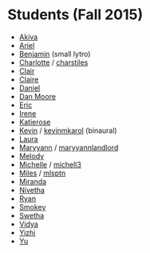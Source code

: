 # Students (Fall 2015)

* [Akiva](akiva/index.md)* [Ariel](ariel/index.md)* [Benjamin](benjamin/index.md) (small lytro)* [Charlotte](charlotte/index.md) / [charstiles](https://github.com/charstiles)* [Clair](clair/index.md)
* [Claire](claire/index.md)* [Daniel](daniel/index.md)
* [Dan Moore](dan_moore/index.md)* [Eric](eric/index.md)* [Irene](irene/index.md)* [Katierose](katierose/index.md)* [Kevin](kevin/index.md) / [kevinmkarol](https://github.com/kevinmkarol) (binaural)* [Laura](laura/index.md)* [Maryyann](maryyann/index.md) / [maryyannlandlord](https://github.com/maryyannlandlord)* [Melody](melody/index.md)* [Michelle](michelle/index.md) / [michell3](https://github.com/michell3)* [Miles](miles/index.md) / [mlsptn](https://github.com/mlsptn)* [Miranda](miranda/index.md)* [Nivetha](nivetha/index.md)* [Ryan](ryan/index.md)* [Smokey](smokey/index.md)* [Swetha](swetha/index.md)* [Vidya](vidya/index.md)* [Yizhi](yizhi/index.md)* [Yu](yu/index.md)

